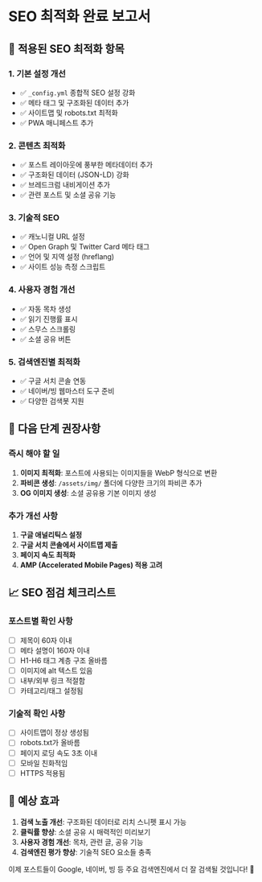 # SEO 최적화 완료 보고서

## 🎯 적용된 SEO 최적화 항목

### 1. 기본 설정 개선
- ✅ `_config.yml` 종합적 SEO 설정 강화
- ✅ 메타 태그 및 구조화된 데이터 추가
- ✅ 사이트맵 및 robots.txt 최적화
- ✅ PWA 매니페스트 추가

### 2. 콘텐츠 최적화
- ✅ 포스트 레이아웃에 풍부한 메타데이터 추가
- ✅ 구조화된 데이터 (JSON-LD) 강화
- ✅ 브레드크럼 내비게이션 추가
- ✅ 관련 포스트 및 소셜 공유 기능

### 3. 기술적 SEO
- ✅ 캐노니컬 URL 설정
- ✅ Open Graph 및 Twitter Card 메타 태그
- ✅ 언어 및 지역 설정 (hreflang)
- ✅ 사이트 성능 측정 스크립트

### 4. 사용자 경험 개선
- ✅ 자동 목차 생성
- ✅ 읽기 진행률 표시
- ✅ 스무스 스크롤링
- ✅ 소셜 공유 버튼

### 5. 검색엔진별 최적화
- ✅ 구글 서치 콘솔 연동
- ✅ 네이버/빙 웹마스터 도구 준비
- ✅ 다양한 검색봇 지원

## 🚀 다음 단계 권장사항

### 즉시 해야 할 일
1. **이미지 최적화**: 포스트에 사용되는 이미지들을 WebP 형식으로 변환
2. **파비콘 생성**: `/assets/img/` 폴더에 다양한 크기의 파비콘 추가
3. **OG 이미지 생성**: 소셜 공유용 기본 이미지 생성

### 추가 개선 사항
1. **구글 애널리틱스 설정**
2. **구글 서치 콘솔에서 사이트맵 제출**
3. **페이지 속도 최적화**
4. **AMP (Accelerated Mobile Pages) 적용 고려**

## 📈 SEO 점검 체크리스트

### 포스트별 확인 사항
- [ ] 제목이 60자 이내
- [ ] 메타 설명이 160자 이내  
- [ ] H1-H6 태그 계층 구조 올바름
- [ ] 이미지에 alt 텍스트 있음
- [ ] 내부/외부 링크 적절함
- [ ] 카테고리/태그 설정됨

### 기술적 확인 사항
- [ ] 사이트맵이 정상 생성됨
- [ ] robots.txt가 올바름
- [ ] 페이지 로딩 속도 3초 이내
- [ ] 모바일 친화적임
- [ ] HTTPS 적용됨

## 🎯 예상 효과

1. **검색 노출 개선**: 구조화된 데이터로 리치 스니펫 표시 가능
2. **클릭률 향상**: 소셜 공유 시 매력적인 미리보기
3. **사용자 경험 개선**: 목차, 관련 글, 공유 기능
4. **검색엔진 평가 향상**: 기술적 SEO 요소들 충족

이제 포스트들이 Google, 네이버, 빙 등 주요 검색엔진에서 더 잘 검색될 것입니다! 🎉
